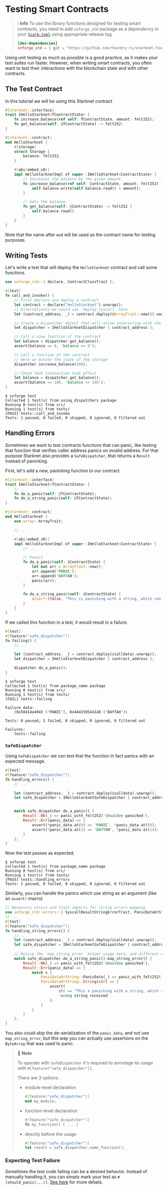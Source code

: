 # Testing Smart Contracts

> ℹ️ **Info**
> To use the library functions designed for testing smart contracts,
> you need to add `snforge_std` package as a dependency in
> your [`Scarb.toml`](https://docs.swmansion.com/scarb/docs/guides/dependencies.html#development-dependencies)
> using appropriate release tag.
>```toml
> [dev-dependencies]
> snforge_std = { git = "https://github.com/foundry-rs/starknet-foundry.git", tag = "v0.12.0" }
> ```

Using unit testing as much as possible is a good practice, as it makes your test suites run faster. However, when
writing smart contracts, you often want to test their interactions with the blockchain state and with other contracts.

## The Test Contract

In this tutorial we will be using this Starknet contract

```rust
#[starknet::interface]
trait IHelloStarknet<TContractState> {
    fn increase_balance(ref self: TContractState, amount: felt252);
    fn get_balance(self: @TContractState) -> felt252;
}

#[starknet::contract]
mod HelloStarknet {
    #[storage]
    struct Storage {
        balance: felt252,
    }

    #[abi(embed_v0)]
    impl HelloStarknetImpl of super::IHelloStarknet<ContractState> {
        // Increases the balance by the given amount.
        fn increase_balance(ref self: ContractState, amount: felt252) {
            self.balance.write(self.balance.read() + amount);
        }

        // Gets the balance.
        fn get_balance(self: @ContractState) -> felt252 {
            self.balance.read()
        }
    }
}
```

Note that the name after `mod` will be used as the contract name for testing purposes.

## Writing Tests

Let's write a test that will deploy the `HelloStarknet` contract and call some functions.

```rust
use snforge_std::{ declare, ContractClassTrait };

#[test]
fn call_and_invoke() {
    // First declare and deploy a contract
    let contract = declare("HelloStarknet").unwrap();
    // Alternatively we could use `deploy_syscall` here
    let (contract_address, _) = contract.deploy(@ArrayTrait::new()).unwrap();

    // Create a Dispatcher object that will allow interacting with the deployed contract
    let dispatcher = IHelloStarknetDispatcher { contract_address };

    // Call a view function of the contract
    let balance = dispatcher.get_balance();
    assert(balance == 0, 'balance == 0');

    // Call a function of the contract
    // Here we mutate the state of the storage
    dispatcher.increase_balance(100);

    // Check that transaction took effect
    let balance = dispatcher.get_balance();
    assert(balance == 100, 'balance == 100');
}
```

```shell
$ snforge test
Collected 1 test(s) from using_dispatchers package
Running 0 test(s) from src/
Running 1 test(s) from tests/
[PASS] tests::call_and_invoke
Tests: 1 passed, 0 failed, 0 skipped, 0 ignored, 0 filtered out
```

## Handling Errors

Sometimes we want to test contracts functions that can panic, like testing that function that verifies caller address
panics on invalid address. For that purpose Starknet also provides a `SafeDispatcher`, that returns a `Result` instead of
panicking.

First, let's add a new, panicking function to our contract.

```rust
#[starknet::interface]
trait IHelloStarknet<TContractState> {
    // ...
    fn do_a_panic(self: @TContractState);
    fn do_a_string_panic(self: @TContractState);
}

#[starknet::contract]
mod HelloStarknet {
    use array::ArrayTrait;

    // ...

    #[abi(embed_v0)]
    impl HelloStarknetImpl of super::IHelloStarknet<ContractState> {
        // ...

        // Panics
        fn do_a_panic(self: @ContractState) {
            let mut arr = ArrayTrait::new();
            arr.append('PANIC');
            arr.append('DAYTAH');
            panic(arr);
        }

        fn do_a_string_panic(self: @ContractState) {
            assert!(false, "This is panicking with a string, which can be longer than 31 characters");
        }
    }
}
```

If we called this function in a test, it would result in a failure.

```rust
#[test]
#[feature("safe_dispatcher")]
fn failing() {
    // ...

    let (contract_address, _) = contract.deploy(@calldata).unwrap();
    let dispatcher = IHelloStarknetDispatcher { contract_address };

    dispatcher.do_a_panic();
}
```

```shell
$ snforge test
Collected 1 test(s) from package_name package
Running 0 test(s) from src/
Running 1 test(s) from tests/
[FAIL] tests::failing

Failure data:
    (0x50414e4943 ('PANIC'), 0x444159544148 ('DAYTAH'))

Tests: 0 passed, 1 failed, 0 skipped, 0 ignored, 0 filtered out

Failures:
    tests::failing
```

### `SafeDispatcher`

Using `SafeDispatcher` we can test that the function in fact panics with an expected message.

```rust
#[test]
#[feature("safe_dispatcher")]
fn handling_errors() {
    // ...

    let (contract_address, _) = contract.deploy(@calldata).unwrap();
    let safe_dispatcher = IHelloStarknetSafeDispatcher { contract_address };


    match safe_dispatcher.do_a_panic() {
        Result::Ok(_) => panic_with_felt252('shouldve panicked'),
        Result::Err(panic_data) => {
            assert(*panic_data.at(0) == 'PANIC', *panic_data.at(0));
            assert(*panic_data.at(1) == 'DAYTAH', *panic_data.at(1));
        }
    };
}
```

Now the test passes as expected.

```shell
$ snforge test
Collected 1 test(s) from package_name package
Running 0 test(s) from src/
Running 1 test(s) from tests/
[PASS] tests::handling_errors
Tests: 1 passed, 0 failed, 0 skipped, 0 ignored, 0 filtered out
```

Similarly, you can handle the panics which use string as an argument (like an `assert!` macro)

```rust
// Necessary struct and trait imports for string errors mapping
use snforge_std::errors::{ SyscallResultStringErrorTrait, PanicDataOrString };
// ...
#[test]
#[feature("safe_dispatcher")]
fn handling_string_errors() {
    // ...
    let (contract_address, _) = contract.deploy(@calldata).unwrap();
    let safe_dispatcher = IHelloStarknetSafeDispatcher { contract_address };
    
    // Notice the `map_string_error` helper usage here, and different error type
    match safe_dispatcher.do_a_string_panic().map_string_error() { 
        Result::Ok(_) => panic_with_felt252('shouldve panicked'),
        Result::Err(panic_data) => {
            match x { 
                PanicDataOrString::PanicData(_) => panic_with_felt252('wrong format'),
                PanicDataOrString::String(str) => {
                    assert(
                        str == "This a panicking with a string, which can be longer", 
                        'wrong string received'
                    );
                }
            }
        }
    };
}
```
You also could skip the de-serialization of the `panic_data`, and not use `map_string_error`, but this way you can actually use assertions on the `ByteArray` that was used to panic. 

> 📝 **Note**
> 
> To operate with `SafeDispatcher` it's required to annotage its usage with `#[feature("safe_dispatcher")]`.
> 
> There are 3 options:
> - module-level declaration
>   ```rust
>   #[feature("safe_dispatcher")]
>   mod my_module;    
>   ```
> - function-level declaration
>   ```rust
>   #[feature("safe_dispatcher")]
>   fn my_function() { ... }    
>   ```
> - directly before the usage
>   ```rust
>   #[feature("safe_dispatcher")]
>   let result = safe_dispatcher.some_function();
>   ```

### Expecting Test Failure

Sometimes the test code failing can be a desired behavior.
Instead of manually handling it, you can simply mark your test as `#[should_panic(...)]`.
[See here](./testing.md#expected-failures) for more details.
